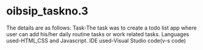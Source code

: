 # oibsip_taskno.3
The details are as follows:
Task-The task was to create a todo list app where user can add his/her daily routine tasks or work related tasks.
Languages used-HTML,CSS and Javascript.
IDE used-Visual Studio code(v-s code)
